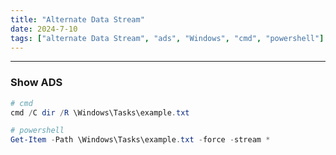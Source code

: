 ```yaml
---
title: "Alternate Data Stream"
date: 2024-7-10
tags: ["alternate Data Stream", "ads", "Windows", "cmd", "powershell"]
---
```


---
### Show ADS

```powershell
# cmd
cmd /C dir /R \Windows\Tasks\example.txt
```

```powershell
# powershell
Get-Item -Path \Windows\Tasks\example.txt -force -stream *
```

<br>
